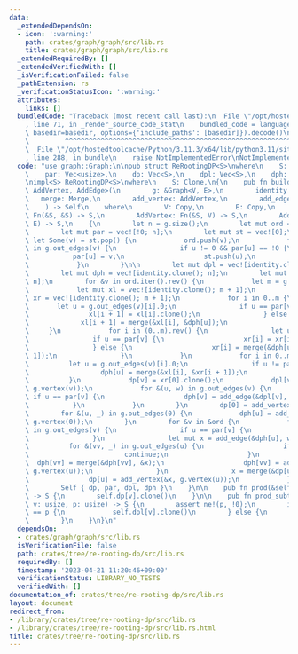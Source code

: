 ```yaml
---
data:
  _extendedDependsOn:
  - icon: ':warning:'
    path: crates/graph/graph/src/lib.rs
    title: crates/graph/graph/src/lib.rs
  _extendedRequiredBy: []
  _extendedVerifiedWith: []
  _isVerificationFailed: false
  _pathExtension: rs
  _verificationStatusIcon: ':warning:'
  attributes:
    links: []
  bundledCode: "Traceback (most recent call last):\n  File \"/opt/hostedtoolcache/Python/3.11.3/x64/lib/python3.11/site-packages/onlinejudge_verify/documentation/build.py\"\
    , line 71, in _render_source_code_stat\n    bundled_code = language.bundle(stat.path,\
    \ basedir=basedir, options={'include_paths': [basedir]}).decode()\n          \
    \         ^^^^^^^^^^^^^^^^^^^^^^^^^^^^^^^^^^^^^^^^^^^^^^^^^^^^^^^^^^^^^^^^^^^^^^^^^^^^^^^^^\n\
    \  File \"/opt/hostedtoolcache/Python/3.11.3/x64/lib/python3.11/site-packages/onlinejudge_verify/languages/rust.py\"\
    , line 288, in bundle\n    raise NotImplementedError\nNotImplementedError\n"
  code: "use graph::Graph;\n\npub struct ReRootingDP<S>\nwhere\n    S: Clone,\n{\n\
    \    par: Vec<usize>,\n    dp: Vec<S>,\n    dpl: Vec<S>,\n    dph: Vec<S>,\n}\n\
    \nimpl<S> ReRootingDP<S>\nwhere\n    S: Clone,\n{\n    pub fn build<V, E, Merge,\
    \ AddVertex, AddEdge>(\n        g: &Graph<V, E>,\n        identity: S,\n     \
    \   merge: Merge,\n        add_vertex: AddVertex,\n        add_edge: AddEdge,\n\
    \    ) -> Self\n    where\n        V: Copy,\n        E: Copy,\n        Merge:\
    \ Fn(&S, &S) -> S,\n        AddVertex: Fn(&S, V) -> S,\n        AddEdge: Fn(&S,\
    \ E) -> S,\n    {\n        let n = g.size();\n        let mut ord = vec![];\n\
    \        let mut par = vec![!0; n];\n        let mut st = vec![0];\n        while\
    \ let Some(v) = st.pop() {\n            ord.push(v);\n            for &(u, _)\
    \ in g.out_edges(v) {\n                if u != 0 && par[u] == !0 {\n         \
    \           par[u] = v;\n                    st.push(u);\n                }\n\
    \            }\n        }\n\n        let mut dpl = vec![identity.clone(); n];\n\
    \        let mut dph = vec![identity.clone(); n];\n        let mut dp = vec![identity.clone();\
    \ n];\n        for &v in ord.iter().rev() {\n            let m = g.out_edges(v).len();\n\
    \            let mut xl = vec![identity.clone(); m + 1];\n            let mut\
    \ xr = vec![identity.clone(); m + 1];\n            for i in 0..m {\n         \
    \       let u = g.out_edges(v)[i].0;\n                if u == par[v] {\n     \
    \               xl[i + 1] = xl[i].clone();\n                } else {\n       \
    \             xl[i + 1] = merge(&xl[i], &dph[u]);\n                }\n       \
    \     }\n            for i in (0..m).rev() {\n                let u = g.out_edges(v)[i].0;\n\
    \                if u == par[v] {\n                    xr[i] = xr[i + 1].clone();\n\
    \                } else {\n                    xr[i] = merge(&dph[u], &xr[i +\
    \ 1]);\n                }\n            }\n            for i in 0..m {\n      \
    \          let u = g.out_edges(v)[i].0;\n                if u != par[v] {\n  \
    \                  dph[u] = merge(&xl[i], &xr[i + 1]);\n                }\n  \
    \          }\n            dp[v] = xr[0].clone();\n            dpl[v] = add_vertex(&dp[v],\
    \ g.vertex(v));\n            for &(u, w) in g.out_edges(v) {\n               \
    \ if u == par[v] {\n                    dph[v] = add_edge(&dpl[v], w);\n     \
    \           }\n            }\n        }\n        dp[0] = add_vertex(&dp[0], g.vertex(0));\n\
    \        for &(u, _) in g.out_edges(0) {\n            dph[u] = add_vertex(&dph[u],\
    \ g.vertex(0));\n        }\n        for &v in &ord {\n            for &(u, w)\
    \ in g.out_edges(v) {\n                if u == par[v] {\n                    continue;\n\
    \                }\n                let mut x = add_edge(&dph[u], w);\n      \
    \          for &(vv, _) in g.out_edges(u) {\n                    if vv == v {\n\
    \                        continue;\n                    }\n                  \
    \  dph[vv] = merge(&dph[vv], &x);\n                    dph[vv] = add_vertex(&dph[vv],\
    \ g.vertex(u));\n                }\n                x = merge(&dp[u], &x);\n \
    \               dp[u] = add_vertex(&x, g.vertex(u));\n            }\n        }\n\
    \        Self { dp, par, dpl, dph }\n    }\n\n    pub fn prod(&self, v: usize)\
    \ -> S {\n        self.dp[v].clone()\n    }\n\n    pub fn prod_subtree(&self,\
    \ v: usize, p: usize) -> S {\n        assert_ne!(p, !0);\n        if self.par[v]\
    \ == p {\n            self.dpl[v].clone()\n        } else {\n            self.dph[p].clone()\n\
    \        }\n    }\n}\n"
  dependsOn:
  - crates/graph/graph/src/lib.rs
  isVerificationFile: false
  path: crates/tree/re-rooting-dp/src/lib.rs
  requiredBy: []
  timestamp: '2023-04-21 11:20:46+09:00'
  verificationStatus: LIBRARY_NO_TESTS
  verifiedWith: []
documentation_of: crates/tree/re-rooting-dp/src/lib.rs
layout: document
redirect_from:
- /library/crates/tree/re-rooting-dp/src/lib.rs
- /library/crates/tree/re-rooting-dp/src/lib.rs.html
title: crates/tree/re-rooting-dp/src/lib.rs
---
```

